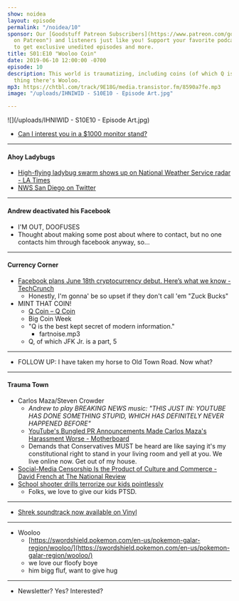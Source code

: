 ```yaml
---
show: noidea
layout: episode
permalink: "/noidea/10"
sponsor: Our [Goodstuff Patreon Subscribers](https://www.patreon.com/goodstuff "Goodstuff
  on Patreon") and listeners just like you! Support your favorite podcasts directly
  to get exclusive unedited episodes and more.
title: S01:E10 "Wooloo Coin"
date: 2019-06-10 12:00:00 -0700
episode: 10
description: This world is traumatizing, including coins (of which Q is a part). Good
  thing there's Wooloo.
mp3: https://chtbl.com/track/9E18G/media.transistor.fm/8590a7fe.mp3
image: "/uploads/IHNIWID - S10E10 - Episode Art.jpg"

---
```

![](/uploads/IHNIWID - S10E10 - Episode Art.jpg)

* [Can I interest you in a $1000 monitor stand?](https://9to5mac.com/2019/06/05/1000-monitor-stand/)

***

#### Ahoy Ladybugs

* [High-flying ladybug swarm shows up on National Weather Service radar - LA Times](https://www.latimes.com/local/lanow/la-me-ln-ladybugs-on-radar-20190604-story.html)
* [NWS San Diego on Twitter](https://twitter.com/NWSSanDiego/status/1136115889516867586?ref_src=twsrc%5Etfw%7Ctwcamp%5Etweetembed%7Ctwterm%5E1136115889516867586&ref_url=https%3A%2F%2Fwww.latimes.com%2Flocal%2Flanow%2Fla-me-ln-ladybugs-on-radar-20190604-story.html)

***

#### Andrew deactivated his Facebook

* I'M OUT, DOOFUSES
* Thought about making some post about where to contact, but no one contacts him through facebook anyway, so...

***

#### Currency Corner

* [Facebook plans June 18th cryptocurrency debut. Here’s what we know - TechCrunch](https://techcrunch.com/2019/06/06/facebook-libra-launch/)
  * Honestly, I'm gonna' be so upset if they don't call 'em "Zuck Bucks"
* MINT THAT COIN!
  * [Q Coin – Q Coin](https://greatawakeningcoin.com/)
  * Big Coin Week
  * "Q is the best kept secret of modern information."
    * fartnoise.mp3
  * Q, of which JFK Jr. is a part, 5

***

* FOLLOW UP: I have taken my horse to Old Town Road. Now what?

***

#### Trauma Town

* Carlos Maza/Steven Crowder
  * _Andrew to play BREAKING NEWS music: "THIS JUST IN: YOUTUBE HAS DONE SOMETHING STUPID, WHICH HAS DEFINITELY NEVER HAPPENED BEFORE"_
  * [YouTube's Bungled PR Announcements Made Carlos Maza's Harassment Worse - Motherboard](https://www.vice.com/en_us/article/evyqnz/youtubes-bungled-pr-announcements-made-carlos-mazas-harassment-worse-steven-crowder)
  * Demands that Conservatives MUST be heard are like saying it's my constitutional right to stand in your living room and yell at you. We live online now. Get out of my house.
* [Social-Media Censorship Is the Product of Culture and Commerce - David French at The National Review](https://www.nationalreview.com/2019/06/social-media-censorship-is-the-product-of-culture-and-commerce/)
* [School shooter drills terrorize our kids pointlessly](https://nypost.com/2019/06/02/school-shooter-drills-terrorize-our-kids-pointlessly/)
  * Folks, we love to give our kids PTSD.

***

* [Shrek soundtrack now available on Vinyl](https://twitter.com/stereogum/status/1137041974324867077)

***

* Wooloo
  * [https://swordshield.pokemon.com/en-us/pokemon-galar-region/wooloo/](https://swordshield.pokemon.com/en-us/pokemon-galar-region/wooloo/)
  * we love our floofy boye
  * him bigg fluf, want to give hug

***

* Newsletter? Yes? Interested?